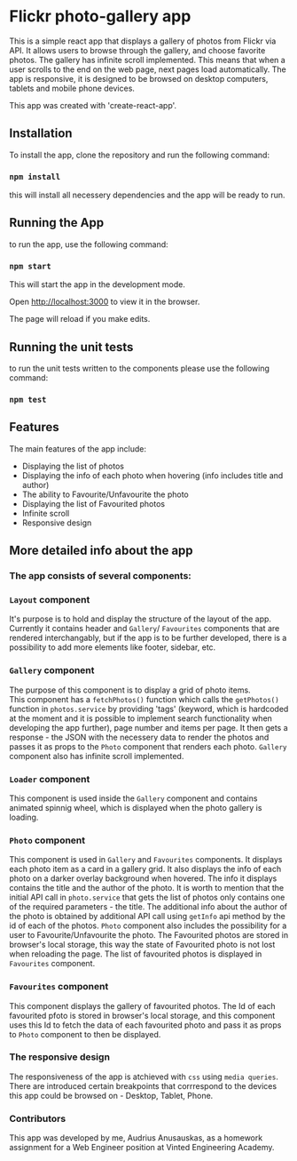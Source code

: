# Flickr photo-gallery app

This is a simple react app that displays a gallery of photos from Flickr via API.
It allows users to browse through the gallery, and choose favorite photos. 
The gallery has infinite scroll implemented. This means that when a user scrolls to the end on the web page, next pages load automatically.
The app is responsive, it is designed to be browsed on desktop computers, tablets and mobile phone devices.

This app was created with 'create-react-app'.

## Installation

To install the app, clone the repository and run the following command:

### `npm install`

this will install all necessery dependencies and the app will be ready to run.

## Running the App

to run the app, use the following command:

### `npm start`

This will start the app in the development mode.

Open [http://localhost:3000](http://localhost:3000) to view it in the browser.

The page will reload if you make edits.

## Running the unit tests

to run the unit tests written to the components please use the following command:

### `npm test`

## Features

The main features of the app include:

  - Displaying the list of photos
  - Displaying the info of each photo when hovering (info includes title and author)
  - The ability to Favourite/Unfavourite the photo
  - Displaying the list of Favourited photos
  - Infinite scroll
  - Responsive design
  
 ## More detailed info about the app
 
 ### The app consists of several components:
 
 ### `Layout` component
 It's purpose is to hold and display the structure of the layout of the app. \
 Currently it contains header and `Gallery`/ `Favourites` components that are rendered interchangably, but if the app is to be further developed, there is a possibility to add more elements like footer, sidebar, etc.
 
 ### `Gallery` component
 The purpose of this component is to display a grid of photo items.\
 This component has a `fetchPhotos()` function which calls the `getPhotos()` function in `photos.service` by providing 'tags' (keyword, which is hardcoded at the moment and it is possible to implement search functionality when developing the app further), page number and items per page.  It then gets a response - the JSON with the necessery data to render the photos and passes it as props to the `Photo` component that renders each photo.
 `Gallery` component also has infinite scroll implemented.
  
 ### `Loader` component
 This component is used inside the `Gallery` component and contains animated spinnig wheel, which is displayed when the photo gallery is loading.
 
 ### `Photo` component
 This component is used in `Gallery` and `Favourites` components. It displays each photo item as a card in a gallery grid. It also displays the info of each photo on a darker overlay background when hovered. The info it displays contains the title and the author of the photo. 
 It is worth to mention that the initial API call in `photo.service` that gets the list of photos only contains one of the required parameters - the title. The additional info about the author of the photo is obtained by additional API call using `getInfo` api method by the id of each of the photos.
 `Photo` component also includes the possibility for a user to Favourite/Unfavourite the photo. The Favourited photos are stored in browser's local storage, this way the state of Favourited photo is not lost when reloading the page. The list of favourited photos is displayed in `Favourites` component.
 
 ### `Favourites` component
 This component displays the gallery of favourited photos. The Id of each favourited pfoto is stored in browser's local storage, and this component uses this Id to fetch the data of each favourited photo and pass it as props to `Photo` component to then be displayed.
  
  ### The responsive design
  The responsiveness of the app is atchieved with `css` using `media queries`.
  There are introduced certain breakpoints that corrrespond to the devices this app could be browsed on - Desktop, Tablet, Phone.
  
  ### Contributors
  This app was developed by me, Audrius Anusauskas, as a homework assignment for a Web Engineer position at Vinted Engineering Academy.
  
  
 
 
 
